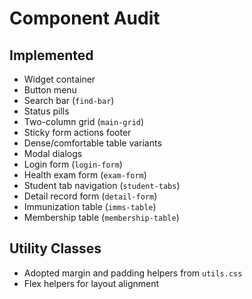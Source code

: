 # Component Audit

## Implemented
- Widget container
- Button menu
- Search bar (`find-bar`)
- Status pills
- Two-column grid (`main-grid`)
- Sticky form actions footer
- Dense/comfortable table variants
- Modal dialogs
- Login form (`login-form`)
- Health exam form (`exam-form`)
- Student tab navigation (`student-tabs`)
- Detail record form (`detail-form`)
- Immunization table (`imms-table`)
- Membership table (`membership-table`)

## Utility Classes
- Adopted margin and padding helpers from `utils.css`
- Flex helpers for layout alignment
